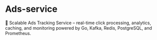 # Ads-service
🚀 Scalable Ads Tracking Service – real-time click processing, analytics, caching, and monitoring powered by Go, Kafka, Redis, PostgreSQL, and Prometheus.
